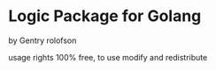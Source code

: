 # Logic Package for Golang

by Gentry rolofson 

usage rights 100% free, to use modify and redistribute